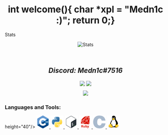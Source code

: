 <h1 align="center"> int welcome(){ char *xpl = "Medn1c :)"; return 0;}  </h1>
<p align="center">

Stats

<p align="center">
<img src="https://github-readme-stats.vercel.app/api?username=mednic&show_icons=true&theme=shades-of-purple&bg_color=1C00ff00&hide_border=true" alt="Stats"/>
</p>
<br />

<h2 align="center">
  <em>Discord: Medn1c#7516</em>
</h2>

<p align="center">
  <img align="center" src="https://img.shields.io/badge/Offensive%20Security-141321?style=flat-square&logo=Red-Hat"/>
  <img align="center" src="https://img.shields.io/badge/Developer-141321?style=flat-square&logo=homebrew"/>
</p>

<p align="center">
    <img src="https://github-readme-stats.vercel.app/api/top-langs/?username=mednic&hide=html&layout=compact&show_icons=true&theme=radical" />
</p>

<h3 align="left">Languages and Tools:</h3>
height="40"/> </a> <a href="https://www.python.org" target="_blank"> <img src="https://raw.githubusercontent.com/devicons/devicon/master/icons/cplusplus/cplusplus-original.svg" alt="python" width="40" height="40"/> </a> <a
height="40"/> </a> <a href="https://www.python.org" target="_blank"> <img src="https://raw.githubusercontent.com/devicons/devicon/master/icons/python/python-original.svg" alt="python" width="40" height="40"/> </a> <a
height="40"/> </a> <a href="https://www.python.org" target="_blank"> <img src="https://raw.githubusercontent.com/devicons/devicon/master/icons/bash/bash-original.svg" alt="bash" width="40" height="40"/> </a> <a
height="40"/> </a> <a href="https://www.python.org" target="_blank"> <img src="https://raw.githubusercontent.com/devicons/devicon/master/icons/ruby/ruby-plain-wordmark.svg" alt="ruby" width="40" height="40"/> </a> <a
height="40"/> </a> <a href="https://www.python.org" target="_blank"> <img src="https://raw.githubusercontent.com/devicons/devicon/master/icons/c/c-original.svg" alt="ruby" width="40" height="40"/> </a> <a
height="40"/> </a> <a href="https://www.python.org" target="_blank"> <img src="https://raw.githubusercontent.com/devicons/devicon/master/icons/linux/linux-original.svg" alt="ruby" width="40" height="40"/> </a> <a
